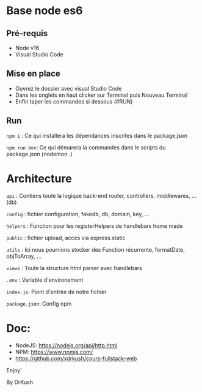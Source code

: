 # Base node es6

## Pré-requis
  - Node v16
  - Visual Studio Code

## Mise en place
  - Ouvrez le dossier avec visual Studio Code
  - Dans les onglets en haut clicker sur Terminal puis Nouveau Terminal
  - Enfin taper les commandes si dessous (#RUN)

## Run
`npm i` : Ce qui installera les dépendances inscrites dans le package.json

`npm run dev`: Ce qui démarera la commandes dans le scripts du package.json (nodemon .)

# Architecture
`api` : Contiens toute la logique back-end router, controllers, middlewares, ... (db)

`config` : fichier configuration, fakedb, db, domain, key, ...

`helpers` : Function pour les registerHelpers de handlebars home made

`public` : fichier upload, acces via express.static

`utils` : Ici nous pourrions stocker des Function récurrente, formatDate, objToArray, ...

`views` : Toute la structure html parser avec handlebars

`.env` : Variable d'environement

`index.js`: Point d'entrée de notre fichier

`package.json`: Config npm

# Doc:
  - NodeJS: https://nodejs.org/api/http.html
  - NPM: https://www.npmjs.com/
  - https://github.com/xdrkush/cours-fullstack-web

Enjoy'

By DrKush